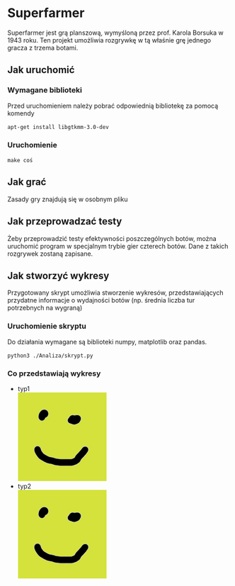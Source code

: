 # Superfarmer

Superfarmer jest grą planszową, wymyśloną przez prof. Karola Borsuka w 1943 roku. Ten projekt umożliwia rozgrywkę w tą właśnie grę jednego gracza z trzema botami.

## Jak uruchomić



### Wymagane biblioteki
Przed uruchomieniem należy pobrać odpowiednią bibliotekę za pomocą komendy

```
apt-get install libgtkmm-3.0-dev
```

### Uruchomienie

```
make coś
```

## Jak grać

Zasady gry znajdują się w osobnym pliku

## Jak przeprowadzać testy

Żeby przeprowadzić testy efektywności poszczególnych botów, można uruchomić program w specjalnym trybie gier czterech botów. Dane z takich rozgrywek zostaną zapisane.

## Jak stworzyć wykresy

Przygotowany skrypt umożliwia stworzenie wykresów, przedstawiających przydatne informacje o wydajności botów (np. średnia liczba tur potrzebnych na wygraną)

### Uruchomienie skryptu

Do działania wymagane są biblioteki numpy, matplotlib oraz pandas.

```
python3 ./Analiza/skrypt.py
```
### Co przedstawiają wykresy

* typ1  
![image](./test.png)
* typ2  
![image](./test.png)




